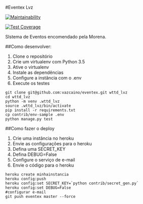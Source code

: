 #Eventex Lvz

[![Maintainability](https://api.codeclimate.com/v1/badges/24fd12151d59f4f95430/maintainability)](https://codeclimate.com/github/vazcaino/eventex/maintainability)

[![Test Coverage](https://api.codeclimate.com/v1/badges/24fd12151d59f4f95430/test_coverage)](https://codeclimate.com/github/vazcaino/eventex/test_coverage)

SIstema de Eventos encomendado pela Morena.

##Como desenvolver:

1. Clone o repositório
2. Crie um virtualenv com Python 3.5
3. Ative o virtualenv
4. Instale as dependências
5. Configure a instância com o .env
6. Execute os testes

```console
git clone git@github.com:vazcaino/eventex.git wttd_lvz
cd wttd_lvz
python -m venv .wttd_lvz
source .wttd_lvz/bin/activate
pip install -r requirements.txt
cp contrib/env-sample .env
python manage.py test
```

##Como fazer o deploy

1. Crie uma instância no heroku
2. Envie as configurações para o heroku
3. Defina uma SECRET_KEY
4. Defina DEBUG=False
5. Configure o serviço de e-mail
6. Envie o código para o heroku

```console
heroku create minhainstancia
heroku config:push
heroku config:set SECRET_KEY=`python contrib/secret_gen.py`
heroku config:set DEBUG=False
#configurar e-mail
git push eventex master --force
```



